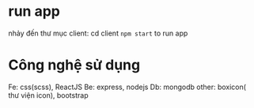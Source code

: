 # run app
nhảy đến thư mục client: cd client
`npm start` to run app
# Công nghệ sử dụng
Fe: css(scss), ReactJS
Be: express, nodejs
Db: mongodb
other: boxicon( thư viện icon), bootstrap